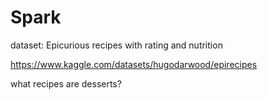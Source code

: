 # Spark
dataset: Epicurious recipes with rating and nutrition

https://www.kaggle.com/datasets/hugodarwood/epirecipes

what recipes are desserts?

